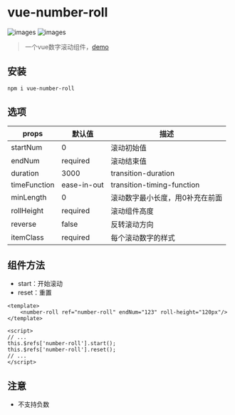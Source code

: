 # vue-number-roll

![images](https://img.shields.io/badge/vue-2.6.10-brightgreen)
![images](https://img.shields.io/badge/vue--cli-3.x-lightgrey)

> 一个vue数字滚动组件，[demo](https://lvjiaxuan.github.io/vue-number-roll/index.html)

## 安装

```
npm i vue-number-roll
```
## 选项

| props        | 默认值      | 描述                            |
| ------------ | ----------- | ------------------------------- |
| startNum     | 0           | 滚动初始值                      |
| endNum       | required    | 滚动结束值                      |
| duration     | 3000        | transition-duration             |
| timeFunction | ease-in-out | transition-timing-function      |
| minLength    | 0           | 滚动数字最小长度，用0补充在前面 |
| rollHeight   | required    | 滚动组件高度                    |
| reverse      | false       | 反转滚动方向                    |
| itemClass    | required    | 每个滚动数字的样式              |

## 组件方法

- start：开始滚动
- reset：重置

```vue
<template>
	<number-roll ref="number-roll" endNum="123" roll-height="120px"/>
</template>

<script>
// ...
this.$refs['number-roll'].start();
this.$refs['number-roll'].reset();
// ...
</script>
```

## 注意

- 不支持负数